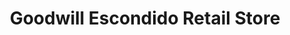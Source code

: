 ---
title: "Goodwill Escondido Retail Store"
url: /escondido/goodwill-escondido-retail-store/
shop: charity
---